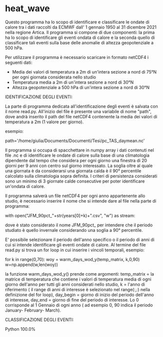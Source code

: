 # heat_wave

Questo programma ha lo scopo di identificare e classificare le ondate di calore tra i dati raccolti da ECMWF dall' 1 gennaio 1950 al 31 dicembre 2021 nella regione Artica. Il programma si compone di due componenti: la prima ha lo scopo di identificare gli eventi ondata di calore e la seconda quello di classificare tali eventi sulla base delle anomalie di altezza geopotenziale a 500 hPa. 

Per utilizzare il programma è necessario scaricare in formato netCDF4 i seguenti dati: 
- Media dei valori di temperatura a 2m di un'intera sezione a nord di 75°N per ogni giornata considerata nello studio
- Temperatura media a 2m di un'intera sezione a nord di 30°N
- Altezza geopotenziale a 500 hPa di un'intera sezione a nord di 30°N

IDENTIFICAZIONE DEGLI EVENTI:

La parte di programma dedicata all'identificazione degli eventi è salvata con il nome read.py. All'inizio del file è presente una variabile di nome "path", dove andrà inserito il path del file netCDF4 contenente la media dei valori di temperatura a 2m (1 valore per giorno). 

esempio: 

path='/home/giulia/Documents/Documenti/Tesi/pc_TAS_daymean.nc'

Il programma si occupa di spacchettare in numpy array i dati contenuti nel file .nc e di identificare le ondate di calore sulla base di una climatologia dipendente dal tempo che considera per ogni giorno una finestra di 20 giorni per 9 anni con centro sul giorno interessato. La soglia oltre al quale una giornata è da considerarsi una giornata calda è il 90° percentile calcolato sulla climatologia sopra definita. I criteri di persistenza considerati sono un minimo di 3 giornate calde consecutive per poter identificare un'ondata di calore.

Il programma salverà un file netCDF4 per ogni anno appartenente allo studio, è necessario inserire il nome che si intende dare al file nella parte di programma:

with open("JFM_90pct_"+str(years[0]+k)+".csv", "w") as stream:

dove è stato considerato il nome JFM_90pct_ per intendere che il periodo studiato è quello invernale considerando una soglia a 90° percentile.

E' possibile selezionare il periodo dell'anno specifico o il periodo di anni di cui si intende identificare gli eventi ondate di calore. Al termine del file read.py si trova un for loop in cui inserire i vincoli temporali, esempio: 

for k in range(0,70):
    woy = warm_days_wod_y(temp_matrix, k,0,90)
    w=np.append(w,len(woy))

la funzione warm_days_wod_y() prende come argomenti: temp_matrix = la matrice di temperatura che contiene i valori di temperatura media di ogni giorno dell'anno per tutti gli anni considerati nello studio, k = l'anno di riferimento ( il range di anni di interesse è selezionato nel range(:,:) nella definizione del for loop), day_begin = giorno di inizio del periodo dell'anno di interesse, day_end = giorno di fine del periodo di interesse. Lo 0 corrisponde al 1 Gennaio di ogni anno ( ad esempio 0, 90 indica il periodo January- February- March). 

CLASSIFICAZIONE DEGLI EVENTI:



Python 100.0%
